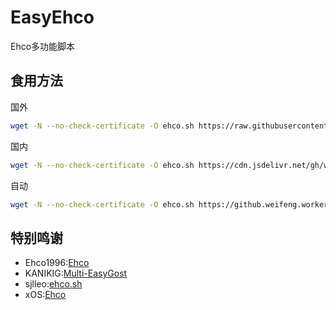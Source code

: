 # EasyEhco
Ehco多功能脚本

## 食用方法
国外
```bash
wget -N --no-check-certificate -O ehco.sh https://raw.githubusercontent.com/wf-nb/EasyEhco/master/ehco.sh && chmod +x ehco.sh && bash ehco.sh
```

国内
```bash
wget -N --no-check-certificate -O ehco.sh https://cdn.jsdelivr.net/gh/wf-nb/EasyEhco/ehco.sh && chmod +x ehco.sh && bash ehco.sh
```

自动
```bash
wget -N --no-check-certificate -O ehco.sh https://github.weifeng.workers.dev/https://github.com/wf-nb/EasyEhco/blob/master/ehco.sh && chmod +x ehco.sh && bash ehco.sh
```

## 特别鸣谢
* Ehco1996:[Ehco](https://github.com/Ehco1996/ehco)
* KANIKIG:[Multi-EasyGost](https://github.com/KANIKIG/Multi-EasyGost)
* sjlleo:[ehco.sh](https://github.com/sjlleo/ehco.sh)
* xOS:[Ehco](https://github.com/xOS/Ehco)